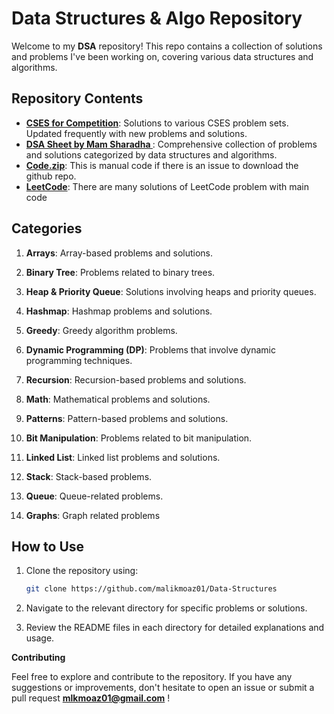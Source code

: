 # Data Structures & Algo Repository

Welcome to my **DSA** repository! This repo contains a collection of solutions and problems I've been working on, covering various data structures and algorithms.

## Repository Contents

- **[CSES for Competition](https://cses.fi/problemset)**: Solutions to various CSES problem sets. Updated frequently with new problems and solutions.
- **[DSA Sheet by Mam Sharadha ](https://docs.google.com/spreadsheets/u/0/d/1hXserPuxVoWMG9Hs7y8wVdRCJTcj3xMBAEYUOXQ5Xag/htmlview?pli=1#)**: Comprehensive collection of problems and solutions categorized by data structures and algorithms.
- **[Code.zip](https://github.com/malikmoaz01/Data-Structures/blob/main/Code.zip)**: This is manual code if there is an issue to download the github repo.
- **[LeetCode](https://leetcode.com/u/mlkmoaz01/)**: There are many solutions of LeetCode problem with main code 
## Categories

1. **Arrays**: Array-based problems and solutions.

2. **Binary Tree**: Problems related to binary trees.

3. **Heap & Priority Queue**: Solutions involving heaps and priority queues.

4. **Hashmap**: Hashmap problems and solutions.

5. **Greedy**: Greedy algorithm problems.

6. **Dynamic Programming (DP)**: Problems that involve dynamic programming techniques.

7. **Recursion**: Recursion-based problems and solutions.

8. **Math**: Mathematical problems and solutions.

9. **Patterns**: Pattern-based problems and solutions.

10. **Bit Manipulation**: Problems related to bit manipulation.

11. **Linked List**: Linked list problems and solutions.

12. **Stack**: Stack-based problems.

13. **Queue**: Queue-related problems.

14. **Graphs**: Graph related problems 

## How to Use

1. Clone the repository using:
   ```bash
   git clone https://github.com/malikmoaz01/Data-Structures

2. Navigate to the relevant directory for specific problems or solutions.

3. Review the README files in each directory for detailed explanations and usage.

**Contributing**

Feel free to explore and contribute to the repository. If you have any suggestions or improvements, don't hesitate to open an issue or submit a pull request **mlkmoaz01@gmail.com** !